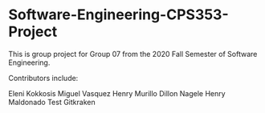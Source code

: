 # Software-Engineering-CPS353-Project

This is group project for Group 07 from the 2020 Fall Semester of Software Engineering.

Contributors include:

Eleni Kokkosis
Miguel Vasquez
Henry Murillo
Dillon Nagele
Henry Maldonado
Test Gitkraken

